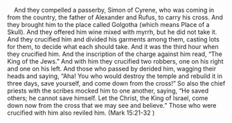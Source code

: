 
    And they compelled a passerby, Simon of Cyrene, who was coming in from the country, the father of Alexander and Rufus, to carry his cross. And they brought him to the place called Golgotha (which means Place of a Skull). And they offered him wine mixed with myrrh, but he did not take it. And they crucified him and divided his garments among them, casting lots for them, to decide what each should take. And it was the third hour when they crucified him. And the inscription of the charge against him read, “The King of the Jews.” And with him they crucified two robbers, one on his right and one on his left. And those who passed by derided him, wagging their heads and saying, “Aha! You who would destroy the temple and rebuild it in three days, save yourself, and come down from the cross!” So also the chief priests with the scribes mocked him to one another, saying, “He saved others; he cannot save himself. Let the Christ, the King of Israel, come down now from the cross that we may see and believe.” Those who were crucified with him also reviled him.
(Mark 15:21-32 )

 